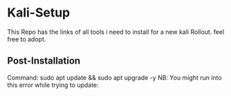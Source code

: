 # Kali-Setup
This Repo has the links of all tools i need to install for a new kali Rollout. feel free to adopt.

## Post-Installation
Command: sudo apt update && sudo apt upgrade -y
NB: You might run into this error while trying to update:

